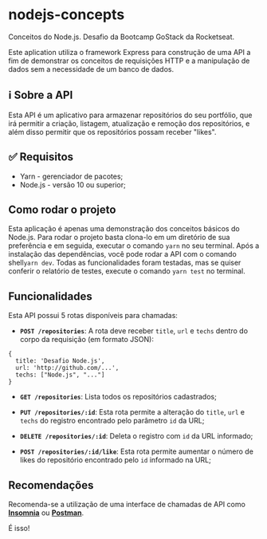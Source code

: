 # nodejs-concepts
Conceitos do Node.js. Desafio da Bootcamp GoStack da Rocketseat.

Este aplication utiliza o framework Express para construção de uma API a fim de demonstrar os conceitos de requisições HTTP e a manipulação de dados sem a necessidade de um banco de dados.

## :information_source: Sobre a API

Esta API é um aplicativo para armazenar repositórios do seu portfólio, que irá permitir a criação, listagem, atualização e remoção dos repositórios, e além disso permitir que os repositórios possam receber "likes".

## :white_check_mark: Requisitos

 - Yarn - gerenciador de pacotes;
 - Node.js - versão 10 ou superior;

## Como rodar o projeto

Esta aplicação é apenas uma demonstração dos conceitos básicos do Node.js. Para rodar o projeto basta clona-lo em um diretório de sua preferência e em seguida, executar o comando `yarn` no seu terminal.
Após a instalação das dependências, você pode rodar a API com o comando shell`yarn dev`.
Todas as funcionalidades foram testadas, mas se quiser conferir o relatório de testes, execute o comando `yarn test` no terminal.

## Funcionalidades

Esta API possui 5 rotas disponíveis para chamadas:

- **`POST /repositories`**: A rota deve receber `title`, `url` e `techs` dentro do corpo da requisição (em formato JSON):
```
{ 
  title: 'Desafio Node.js',
  url: 'http://github.com/...', 
  techs: ["Node.js", "..."]
}
```

- **`GET /repositories`**: Lista todos os repositórios cadastrados;

- **`PUT /repositories/:id`**: Esta rota permite a alteração do `title`, `url` e `techs` do registro encontrado pelo parâmetro `id` da URL;

- **`DELETE /repositories/:id`**: Deleta o registro com `id` da URL informado;

- **`POST /repositories/:id/like`**: Esta rota permite aumentar o número de likes do repositório encontrado pelo `id` informado na URL;

## Recomendações

Recomenda-se a utilização de uma interface de chamadas de API como **[Insomnia](https://insomnia.rest/download/)** ou **[Postman](https://www.postman.com/)**.

É isso!

